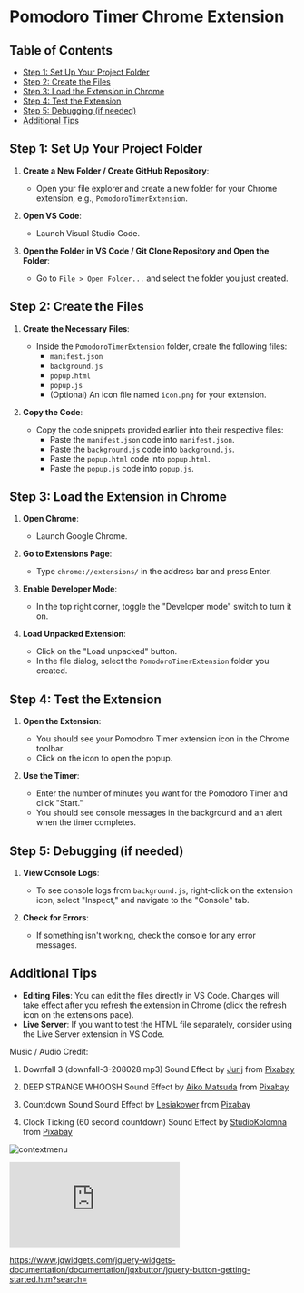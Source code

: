 # Pomodoro Timer Chrome Extension

## Table of Contents

- [Step 1: Set Up Your Project Folder](#step-1-set-up-your-project-folder)
- [Step 2: Create the Files](#step-2-create-the-files)
- [Step 3: Load the Extension in Chrome](#step-3-load-the-extension-in-chrome)
- [Step 4: Test the Extension](#step-4-test-the-extension)
- [Step 5: Debugging (if needed)](#step-5-debugging-if-needed)
- [Additional Tips](#additional-tips)

## Step 1: Set Up Your Project Folder

1. **Create a New Folder / Create GitHub Repository**:

   - Open your file explorer and create a new folder for your Chrome extension, e.g., `PomodoroTimerExtension`.

2. **Open VS Code**:

   - Launch Visual Studio Code.

3. **Open the Folder in VS Code / Git Clone Repository and Open the Folder**:
   - Go to `File > Open Folder...` and select the folder you just created.

## Step 2: Create the Files

1. **Create the Necessary Files**:

   - Inside the `PomodoroTimerExtension` folder, create the following files:
     - `manifest.json`
     - `background.js`
     - `popup.html`
     - `popup.js`
     - (Optional) An icon file named `icon.png` for your extension.

2. **Copy the Code**:
   - Copy the code snippets provided earlier into their respective files:
     - Paste the `manifest.json` code into `manifest.json`.
     - Paste the `background.js` code into `background.js`.
     - Paste the `popup.html` code into `popup.html`.
     - Paste the `popup.js` code into `popup.js`.

## Step 3: Load the Extension in Chrome

1. **Open Chrome**:

   - Launch Google Chrome.

2. **Go to Extensions Page**:

   - Type `chrome://extensions/` in the address bar and press Enter.

3. **Enable Developer Mode**:

   - In the top right corner, toggle the "Developer mode" switch to turn it on.

4. **Load Unpacked Extension**:
   - Click on the "Load unpacked" button.
   - In the file dialog, select the `PomodoroTimerExtension` folder you created.

## Step 4: Test the Extension

1. **Open the Extension**:

   - You should see your Pomodoro Timer extension icon in the Chrome toolbar.
   - Click on the icon to open the popup.

2. **Use the Timer**:
   - Enter the number of minutes you want for the Pomodoro Timer and click "Start."
   - You should see console messages in the background and an alert when the timer completes.

## Step 5: Debugging (if needed)

1. **View Console Logs**:

   - To see console logs from `background.js`, right-click on the extension icon, select "Inspect," and navigate to the "Console" tab.

2. **Check for Errors**:
   - If something isn't working, check the console for any error messages.

## Additional Tips

- **Editing Files**: You can edit the files directly in VS Code. Changes will take effect after you refresh the extension in Chrome (click the refresh icon on the extensions page).
- **Live Server**: If you want to test the HTML file separately, consider using the Live Server extension in VS Code.

Music / Audio Credit:

1. Downfall 3 (downfall-3-208028.mp3) Sound Effect by <a href="https://pixabay.com/users/soundreality-31074404/?utm_source=link-attribution&utm_medium=referral&utm_campaign=music&utm_content=208028">Jurij</a> from <a href="https://pixabay.com//?utm_source=link-attribution&utm_medium=referral&utm_campaign=music&utm_content=208028">Pixabay</a>

2. DEEP STRANGE WHOOSH Sound Effect by <a href="https://pixabay.com/users/aiko_changing-30278997/?utm_source=link-attribution&utm_medium=referral&utm_campaign=music&utm_content=183845">Aiko Matsuda</a> from <a href="https://pixabay.com/sound-effects//?utm_source=link-attribution&utm_medium=referral&utm_campaign=music&utm_content=183845">Pixabay</a>

3. Countdown Sound Sound Effect by <a href="https://pixabay.com/users/lesiakower-25701529/?utm_source=link-attribution&utm_medium=referral&utm_campaign=music&utm_content=151797">Lesiakower</a> from <a href="https://pixabay.com/sound-effects//?utm_source=link-attribution&utm_medium=referral&utm_campaign=music&utm_content=151797">Pixabay</a>

4. Clock Ticking (60 second countdown) Sound Effect by <a href="https://pixabay.com/users/studiokolomna-2073170/?utm_source=link-attribution&utm_medium=referral&utm_campaign=music&utm_content=118231">StudioKolomna</a> from <a href="https://pixabay.com/sound-effects//?utm_source=link-attribution&utm_medium=referral&utm_campaign=music&utm_content=118231">Pixabay</a>

![contextmenu](https://github.com/hellopao/view-in-browser/raw/master/./images/contextmenu.png)

![knob](https://www.jqwidgets.com/jquery-widgets-documentation/documentation/jqxknob/jquery-knob-getting-started.htm)

https://www.jqwidgets.com/jquery-widgets-documentation/documentation/jqxbutton/jquery-button-getting-started.htm?search=
